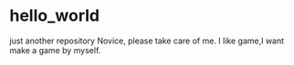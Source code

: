 # hello_world
just another repository
Novice, please take care of me.
I like game,I want make a game by myself.
